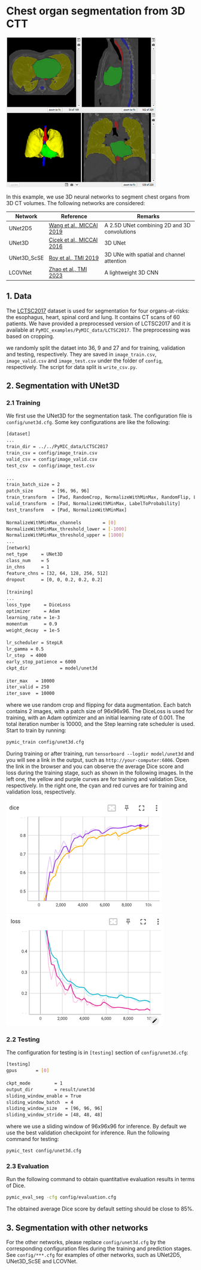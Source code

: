 # Chest organ segmentation from 3D CTT
<img src="./picture/seg_example.png" width="400" height="400"/> 

In this example, we use 3D neural networks to segment chest organs from 3D CT volumes. 
The following networks are considered:

|Network  |Reference | Remarks|
|---|---| ---|
|UNet2D5 | [Wang et al., MICCAI 2019][unet2d5_paper]|  A 2.5D UNet combining 2D and 3D convolutions|
|UNet3D |[Çiçek et al., MICCAI 2016][unet3d_paper]| 3D UNet|
|UNet3D_ScSE |[Roy et al., TMI 2019][scse_paper]| 3D UNe with spatial and channel attention |
|LCOVNet| [Zhao et al., TMI 2023][lcovnet_paper]| A lightweight 3D CNN|

[unet2d5_paper]:https://link.springer.com/chapter/10.1007/978-3-030-32245-8_30
[unet3d_paper]:https://link.springer.com/chapter/10.1007/978-3-319-46723-8_49
[scse_paper]:https://ieeexplore.ieee.org/document/8447284
[lcovnet_paper]:https://ieeexplore.ieee.org/document/10083150/


## 1. Data 
The [LCTSC2017][lctsc_link] dataset is used for segmentation for four organs-at-risks: the esophagus, heart, spinal cord and lung. It contains CT scans of 60 patients. We have provided a preprocessed version of LCTSC2017 and it is available at 
`PyMIC_examples/PyMIC_data/LCTSC2017`. The preprocessing was based on cropping. 

[lctsc_link]:https://wiki.cancerimagingarchive.net/pages/viewpage.action?pageId=24284539

we randomly split the dataet into  36, 9 and 27 and  for training, validation and testing, respectively. They are saved in `image_train.csv`, `image_valid.csv` and `image_test.csv` under the folder of `config`, respectively. The script for data split is `write_csv.py`.


## 2. Segmentation with UNet3D
### 2.1 Training
We first use the UNet3D for the segmentation task. The configuration file is `config/unet3d.cfg`. Some key configurations are like the following:

```bash
[dataset]
...
train_dir = ../../PyMIC_data/LCTSC2017
train_csv = config/image_train.csv
valid_csv = config/image_valid.csv
test_csv  = config/image_test.csv

...
train_batch_size = 2
patch_size       = [96, 96, 96]
train_transform  = [Pad, RandomCrop, NormalizeWithMinMax, RandomFlip, LabelToProbability]
valid_transform  = [Pad, NormalizeWithMinMax, LabelToProbability]
test_transform   = [Pad, NormalizeWithMinMax]

NormalizeWithMinMax_channels        = [0]
NormalizeWithMinMax_threshold_lower = [-1000]
NormalizeWithMinMax_threshold_upper = [1000]
...
[network]
net_type     = UNet3D
class_num    = 5
in_chns      = 1
feature_chns = [32, 64, 128, 256, 512]
dropout      = [0, 0, 0.2, 0.2, 0.2]

[training]
...
loss_type     = DiceLoss
optimizer     = Adam
learning_rate = 1e-3
momentum      = 0.9
weight_decay  = 1e-5

lr_scheduler = StepLR
lr_gamma = 0.5
lr_step  = 4000
early_stop_patience = 6000
ckpt_dir            = model/unet3d

iter_max   = 10000
iter_valid = 250
iter_save  = 10000
```

where we use random crop and flipping for data augmentation. Each batch contains 2 images, with a patch size of 96x96x96. The DiceLoss is used for training, with an Adam optimizer and an initial learning rate of 0.001. The total iteration number is 10000, and the Step learning rate scheduler is used.  Start to train by running:
 
```bash
pymic_train config/unet3d.cfg
```

During training or after training, run `tensorboard --logdir model/unet3d` and you will see a link in the output, such as `http://your-computer:6006`. Open the link in the browser and you can observe the average Dice score and loss during the training stage, such as shown in the following images. In the left one, the yellow and purple curves are for training and validation Dice,  respectively.  In the right one, the cyan and red curves are for training and validation loss,  respectively. 

![avg_dice](./picture/avg_dice.png)
![avg_loss](./picture/avg_loss.png)

### 2.2 Testing
The configuration for testing is in `[testing]` section of `config/unet3d.cfg`:

```bash
[testing]
gpus       = [0]

ckpt_mode         = 1
output_dir        = result/unet3d
sliding_window_enable = True
sliding_window_batch  = 4
sliding_window_size   = [96, 96, 96]
sliding_window_stride = [48, 48, 48]
```

where we use a sliding window of 96x96x96 for inference. By default we use the best validation checkpoint for inference. Run the following command for testing:

```bash
pymic_test config/unet3d.cfg
```

### 2.3 Evaluation
Run the following command to obtain quantitative evaluation results in terms of Dice. 

```bash
pymic_eval_seg -cfg config/evaluation.cfg
```

The obtained average Dice score by default setting should be close to 85%.

## 3. Segmentation with other networks

For the other networks, please replace `config/unet3d.cfg` by the corresponding configuration files during the training and prediction stages. See `config/***.cfg` for examples of other networks, such as UNet2D5, UNet3D_ScSE and LCOVNet.
